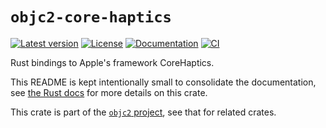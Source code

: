 # `objc2-core-haptics`

[![Latest version](https://badgen.net/crates/v/objc2-core-haptics)](https://crates.io/crates/objc2-core-haptics)
[![License](https://badgen.net/badge/license/Zlib%20OR%20Apache-2.0%20OR%20MIT/blue)](../../LICENSE.md)
[![Documentation](https://docs.rs/objc2-core-haptics/badge.svg)](https://docs.rs/objc2-core-haptics/)
[![CI](https://github.com/madsmtm/objc2/actions/workflows/ci.yml/badge.svg)](https://github.com/madsmtm/objc2/actions/workflows/ci.yml)

Rust bindings to Apple's framework CoreHaptics.

This README is kept intentionally small to consolidate the documentation, see
[the Rust docs](https://docs.rs/objc2-core-haptics/) for more details on this crate.

This crate is part of the [`objc2` project](https://github.com/madsmtm/objc2),
see that for related crates.
